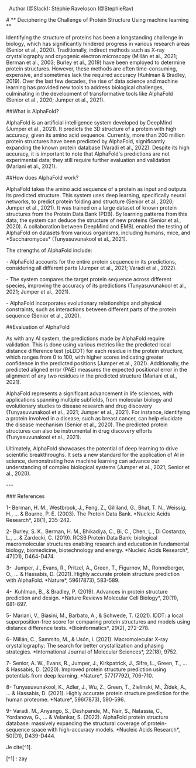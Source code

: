    Author (@Slack): Stéphie Raveloson (@StephieRav) 

\# \*\* Deciphering the Challenge of Protein Structure Using machine learning \*\*

Identifying the structure of proteins has been a longstanding challenge in biology, which has significantly hindered progress in various research areas (Senior et al., 2020). Traditionally, indirect methods such as X-ray crystallography and cryogenic electron microscopy (Millán et al., 2021; Berman et al., 2003; Burley et al., 2019) have been employed to determine protein structures. However, these methods are often time-consuming, expensive, and sometimes lack the required accuracy (Kuhlman & Bradley, 2019). Over the last few decades, the rise of data science and machine learning has provided new tools to address biological challenges, culminating in the development of transformative tools like AlphaFold (Senior et al., 2020; Jumper et al., 2021).

\##What is AlphaFold?

AlphaFold is an artificial intelligence system developed by DeepMind (Jumper et al., 2021). It predicts the 3D structure of a protein with high accuracy, given its amino acid sequence. Currently, more than 200 million protein structures have been predicted by AlphaFold, significantly expanding the known protein database (Varadi et al., 2022). Despite its high accuracy, it is important to note that AlphaFold's predictions are not experimental data; they still require further evaluation and validation (Mariani et al., 2021).

\##How does AlphaFold work?

AlphaFold takes the amino acid sequence of a protein as input and outputs its predicted structure. This system uses deep learning, specifically neural networks, to predict protein folding and structure (Senior et al., 2020; Jumper et al., 2021). It was trained on a large dataset of known protein structures from the Protein Data Bank (PDB). By learning patterns from this data, the system can deduce the structure of new proteins (Senior et al., 2020). A collaboration between DeepMind and EMBL enabled the testing of AlphaFold on datasets from various organisms, including humans, mice, and \*Saccharomyces\* (Tunyasuvunakool et al., 2021).

The strengths of AlphaFold include:

\- AlphaFold accounts for the entire protein sequence in its predictions, considering all different parts (Jumper et al., 2021; Varadi et al., 2022).

\- The system compares the target protein sequence across different species, improving the accuracy of its predictions (Tunyasuvunakool et al., 2021; Jumper et al., 2021).

\- AlphaFold incorporates evolutionary relationships and physical constraints, such as interactions between different parts of the protein sequence (Senior et al., 2020).

\##Evaluation of AlphaFold

As with any AI system, the predictions made by AlphaFold require validation. This is done using various metrics like the predicted local distance difference test (pLDDT) for each residue in the protein structure, which ranges from 0 to 100, with higher scores indicating greater confidence in the predicted positions (Jumper et al., 2021). Additionally, the predicted aligned error (PAE) measures the expected positional error in the alignment of any two residues in the predicted structure (Mariani et al., 2021).

AlphaFold represents a significant advancement in life sciences, with applications spanning multiple subfields, from molecular biology and evolutionary studies to disease research and drug discovery (Tunyasuvunakool et al., 2021; Jumper et al., 2021). For instance, identifying a protein involved in a disease, such as breast cancer, can help elucidate the disease mechanism (Senior et al., 2020). The predicted protein structures can also be instrumental in drug discovery efforts (Tunyasuvunakool et al., 2021).

Ultimately, AlphaFold showcases the potential of deep learning to drive scientific breakthroughs. It sets a new standard for the application of AI in science, demonstrating how machine learning can advance our understanding of complex biological systems (Jumper et al., 2021; Senior et al., 2020).

\---

\### References

1- Berman, H. M., Westbrook, J., Feng, Z., Gilliland, G., Bhat, T. N., Weissig, H., ... & Bourne, P. E. (2003). The Protein Data Bank. \*Nucleic Acids Research\*, 28(1), 235-242.

2- Burley, S. K., Berman, H. M., Bhikadiya, C., Bi, C., Chen, L., Di Costanzo, L., ... & Zardecki, C. (2019). RCSB Protein Data Bank: biological macromolecular structures enabling research and education in fundamental biology, biomedicine, biotechnology and energy. \*Nucleic Acids Research\*, 47(D1), D464-D474.

3-  Jumper, J., Evans, R., Pritzel, A., Green, T., Figurnov, M., Ronneberger, O., ... & Hassabis, D. (2021). Highly accurate protein structure prediction with AlphaFold. \*Nature\*, 596(7873), 583-589.

4-  Kuhlman, B., & Bradley, P. (2019). Advances in protein structure prediction and design. \*Nature Reviews Molecular Cell Biology\*, 20(11), 681-697.

5- Mariani, V., Biasini, M., Barbato, A., & Schwede, T. (2021). lDDT: a local superposition-free score for comparing protein structures and models using distance difference tests. \*Bioinformatics\*, 29(2), 272-278.

6- Millán, C., Sammito, M., & Usón, I. (2021). Macromolecular X-ray crystallography: The search for better crystallization and phasing strategies. \*International Journal of Molecular Sciences\*, 22(18), 9752.

7- Senior, A. W., Evans, R., Jumper, J., Kirkpatrick, J., Sifre, L., Green, T., ... & Hassabis, D. (2020). Improved protein structure prediction using potentials from deep learning. \*Nature\*, 577(7792), 706-710.

8- Tunyasuvunakool, K., Adler, J., Wu, Z., Green, T., Zielinski, M., Žídek, A., ... & Hassabis, D. (2021). Highly accurate protein structure prediction for the human proteome. \*Nature\*, 596(7873), 590-596.

9- Varadi, M., Anyango, S., Deshpande, M., Nair, S., Natassia, C., Yordanova, G., ... & Velankar, S. (2022). AlphaFold protein structure database: massively expanding the structural coverage of protein-sequence space with high-accuracy models. \*Nucleic Acids Research\*, 50(D1), D439-D444.

Je cite\[^1].

\[^1] : zay
